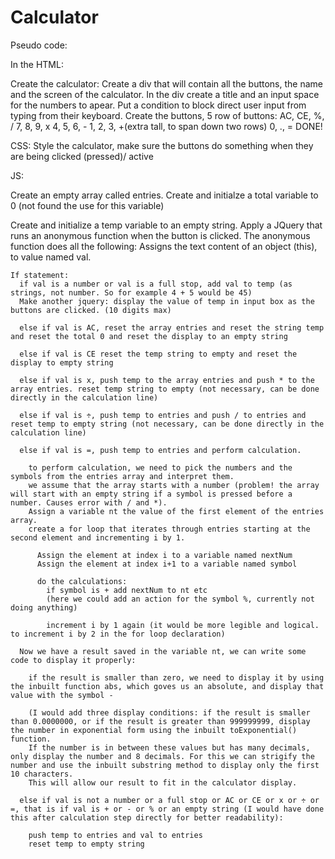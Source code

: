 # Calculator

Pseudo code:

In the HTML:

Create the calculator:
  Create a div that will contain all the buttons, the name and the screen of the calculator.
  In the div create a title and an input space for the numbers to apear.
  Put a condition to block direct user input from typing from their keyboard.
  Create the buttons, 5 row of buttons:
    AC, CE, %, /
    7, 8, 9, x
    4, 5, 6, -
    1, 2, 3, +(extra tall, to span down two rows)
    0, ., =
DONE!

CSS:
Style the calculator, make sure the buttons do something when they are being clicked (pressed)/ active

JS:

Create an empty array called entries.
Create and initialze a total variable to 0 (not found the use for this variable)

Create and initialize a temp variable to an empty string.
Apply a JQuery that runs an anonymous function when the button is clicked.
  The anonymous function does all the following:
    Assigns the text content of an object (this), to value named val.

    If statement: 
      if val is a number or val is a full stop, add val to temp (as strings, not number. So for example 4 + 5 would be 45)
      Make another jquery: display the value of temp in input box as the buttons are clicked. (10 digits max)

      else if val is AC, reset the array entries and reset the string temp and reset the total 0 and reset the display to an empty string

      else if val is CE reset the temp string to empty and reset the display to empty string

      else if val is x, push temp to the array entries and push * to the array entries. reset temp string to empty (not necessary, can be done directly in the calculation line)

      else if val is ÷, push temp to entries and push / to entries and reset temp to empty string (not necessary, can be done directly in the calculation line)

      else if val is =, push temp to entries and perform calculation.

        to perform calculation, we need to pick the numbers and the symbols from the entries array and interpret them.
        we assume that the array starts with a number (problem! the array will start with an empty string if a symbol is pressed before a number. Causes error with / and *).
        Assign a variable nt the value of the first element of the entries array.
        create a for loop that iterates through entries starting at the second element and incrementing i by 1.

          Assign the element at index i to a variable named nextNum
          Assign the element at index i+1 to a variable named symbol

          do the calculations:
            if symbol is + add nextNum to nt etc
            (here we could add an action for the symbol %, currently not doing anything)

            increment i by 1 again (it would be more legible and logical. to increment i by 2 in the for loop declaration)

      Now we have a result saved in the variable nt, we can write some code to display it properly:
      
        if the result is smaller than zero, we need to display it by using the inbuilt function abs, which goves us an absolute, and display that value with the symbol -

        (I would add three display conditions: if the result is smaller than 0.0000000, or if the result is greater than 999999999, display the number in exponential form using the inbuilt toExponential() function. 
        If the number is in between these values but has many decimals, only display the number and 8 decimals. For this we can strigify the number and use the inbuilt substring method to display only the first 10 characters.
        This will allow our result to fit in the calculator display.

      else if val is not a number or a full stop or AC or CE or x or ÷ or =, that is if val is + or - or % or an empty string (I would have done this after calculation step directly for better readability):
        
        push temp to entries and val to entries
        reset temp to empty string
